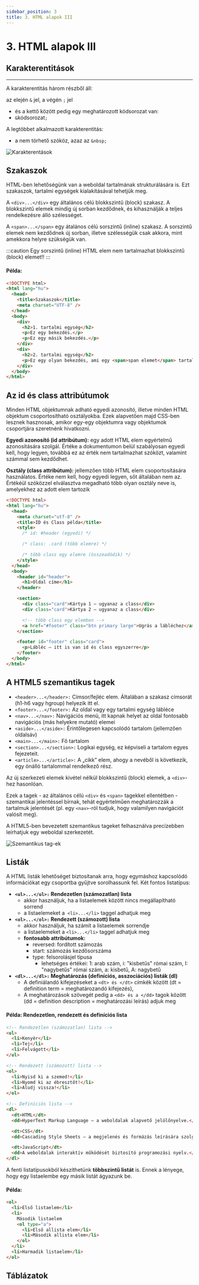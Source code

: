 ```yaml
---
sidebar_position: 3
title: 3. HTML alapok III
---
```


# 3. HTML alapok III

## Karakterentitások

---

A karakterentitás három részből áll:

az elején `&` jel, a végén `;` jel

- és a kettő között pedig egy meghatározott kódsorozat van:
- `&`kódsorozat`;`

A legtöbbet alkalmazott karakterentitás:

- a nem törhető szóköz, azaz az `&nbsp;`

![Karakterentások](/img/Karakterentitas.png)

## Szakaszok

HTML-ben lehetőségünk van a weboldal tartalmának strukturálására is. Ezt szakaszok, tartalmi egységek kialakításával tehetjük meg.

A `<div>...</div>` egy általános célú blokkszintű (block) szakasz. A blokkszintű elemek mindig új sorban kezdődnek, és kihasználják a teljes rendelkezésre álló szélességet.

A `<span>...</span>` egy átalános célú sorszintű (inline) szakasz. A sorszintű elemek nem kezdődnek új sorban, illetve szélességük csak akkora, mint amekkora helyre szükségük van.

:::caution
Egy sorszintű (inline) HTML elem nem tartalmazhat blokkszintű (block) elemet!!
:::

#### Példa:

```html
<!DOCTYPE html>
<html lang="hu">
  <head>
    <title>Szakaszok</title>
    <meta charset="UTF-8" />
  </head>
  <body>
    <div>
      <h2>1. tartalmi egység</h2>
      <p>Ez egy bekezdés.</p>
      <p>Ez egy másik bekezdés.</p>
    </div>
    <div>
      <h2>2. tartalmi egység</h2>
      <p>Ez egy olyan bekezdés, ami egy <span>span elemet</span> tartalmaz.</p>
    </div>
  </body>
</html>
```

## Az id és class attribútumok

Minden HTML objektumnak adható egyedi azonosító, illetve minden HTML objektum csoportosítható osztályokba. Ezek alapvetően majd CSS-ben lesznek hasznosak, amikor egy-egy objektumra vagy objektumok csoportjára szeretnénk hivatkozni.

**Egyedi azonosító (id attribútum):** egy adott HTML elem egyértelmű azonosítására szolgál. Értéke a dokumentumon belül szabályosan egyedi kell, hogy legyen, továbbá ez az érték nem tartalmazhat szóközt, valamint számmal sem kezdődhet.

**Osztály (class attribútum):** jellemzően több HTML elem csoportosítására használatos. Értéke nem kell, hogy egyedi legyen, sőt általában nem az. Értékéül szóközzel elválasztva megadható több olyan osztály neve is, amelyekhez az adott elem tartozik

```html
<!DOCTYPE html>
<html lang="hu">
  <head>
    <meta charset="utf-8" />
    <title>ID és Class példa</title>
    <style>
      /* id: #header (egyedi) */

      /* class: .card (több elemre) */

      /* több class egy elemre (összeadódik) */
    </style>
  </head>
  <body>
    <header id="header">
      <h1>Oldal címe</h1>
    </header>

    <section>
      <div class="card">Kártya 1 — ugyanaz a class</div>
      <div class="card">Kártya 2 — ugyanaz a class</div>

      <!-- több class egy elemben -->
      <a href="#footer" class="btn primary large">Ugrás a lábléchez</a>
    </section>

    <footer id="footer" class="card">
      <p>Lábléc — itt is van id és class egyszerre</p>
    </footer>
  </body>
</html>
```

## A HTML5 szemantikus tagek

- `<header>...</header>:` Címsor/fejléc elem. Általában a szakasz címsorát (h1-h6 vagy hgroup) helyezik itt el.
- `<footer>...</footer>:` Az oldal vagy egy tartalmi egység lábléce
- `<nav>...</nav>:` Navigációs menü, itt kapnak helyet az oldal fontosabb navigációs (más helyekre mutató) elemei
- `<aside>...</aside>:` Érintőlegesen kapcsolódó tartalom (jellemzően oldalsáv)
- `<main>...</main>:` Fő tartalom
- `<section>...</section>:` Logikai egység, ez képviseli a tartalom egyes fejezeteit.
- `<article>...</article>:` A „cikk” elem, ahogy a nevéből is következik, egy önálló tartalommal rendelkező rész.

Az új szerkezeti elemek kivétel nélkül blokkszintű (block) elemek, a `<div>`-hez hasonlóan.

Ezek a tagek - az általános célú `<div>` és `<span>` tagekkel ellentétben - szemantikai jelentéssel bírnak, tehát egyértelműen meghatározzák a tartalmuk jelentését (pl. egy `<nav>`-ról tudjuk, hogy valamilyen navigációt valósít meg).

A HTML5-ben bevezetett szemantikus tageket felhasználva precízebben leírhatjuk egy weboldal szerkezetét.

![Szemantikus tag-ek](/img/szemantikus_tag.png)

## Listák

A HTML listák lehetőséget biztosítanak arra, hogy egymáshoz kapcsolódó információkat egy csoportba gyűjtve sorolhassunk fel. Két fontos listatípus:

- **`<ul>...</ul>:` Rendezetlen (számozatlan) lista**
  - akkor használjuk, ha a listaelemek között nincs megállapítható sorrend
  - a listaelemeket a` <li>...</li>` taggel adhatjuk meg
- **`<ol>...</ol>:` Rendezett (számozott) lista**
  - akkor használjuk, ha számít a listaelemek sorrendje
  - a listaelemeket a `<li>...</li>` taggel adhatjuk meg
  - **fontosabb attribútumok:**
    - reversed: fordított számozás
    - start: számozás kezdősorszáma
    - type: felsorolásjel típusa
      - lehetséges értékei: 1: arab szám, i: "kisbetűs" római szám, I: "nagybetűs" római szám, a: kisbetű, A: nagybetű
- **`<dl>...</dl>:` Meghatározás (definíciós, asszociációs) listák (dl)**
  - A definiálandó kifejezéseket a `<dt> és </dt>` címkék között (dt = definition term = meghatározandó kifejezés),
  - A meghatározások szövegét pedig a `<dd> és a </dd>` tagok között (dd = definition description = meghatározási leírás) adjuk meg

#### Példa: Rendezetlen, rendezett és definíciós lista

```html
<!-- Rendezetlen (számozatlan) lista -->
<ul>
  <li>Kenyér</li>
  <li>Tej</li>
  <li>Felvágott</li>
</ul>

<!-- Rendezett (számozott) lista -->
<ol>
  <li>Nyisd ki a szemed!</li>
  <li>Nyomd ki az ébresztőt!</li>
  <li>Aludj vissza!</li>
</ol>

<!-- Definíciós lista -->
<dl>
  <dt>HTML</dt>
  <dd>HyperText Markup Language – a weboldalak alapvető jelölőnyelve.</dd>

  <dt>CSS</dt>
  <dd>Cascading Style Sheets – a megjelenés és formázás leírására szolgál.</dd>

  <dt>JavaScript</dt>
  <dd>A weboldalak interaktív működését biztosító programozási nyelv.</dd>
</dl>
```

A fenti listatípusokból készíthetünk **többszintű listát** is. Ennek a lényege, hogy egy listaelembe egy másik listát ágyazunk be.

#### Példa:

```html
<ol>
  <li>Első listaelem</li>
  <li>
    Második listaelem
    <ol type="a">
      <li>Első allista elem</li>
      <li>Második allista elem</li>
    </ol>
  </li>
  <li>Harmadik listaelem</li>
</ol>
```

## Táblázatok
